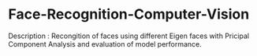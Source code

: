 # Face-Recognition-Computer-Vision
Description : Recongition of faces using different Eigen faces with Pricipal Component Analysis and evaluation of model performance.
